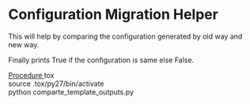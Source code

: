 # Configuration Migration Helper
This will help by comparing the configuration generated by old way and new way.

Finally prints True if the configuration is same else False.

<u>Procedure </u>
tox<br/>
source .tox/py27/bin/activate<br/>
python comparte_template_outputs.py
